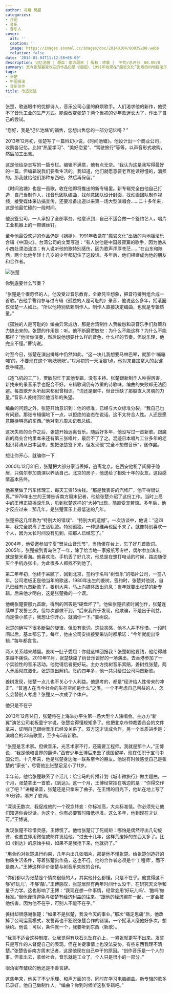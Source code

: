 ```yaml
---
author: 冯翔 莫超
categories:
- 介绍
- 音乐
- 音乐人
cover:
  alt: ''
  caption: ''
  image: https://images.soomal.cc/images/doc/20140104/00039208.webp
  relative: false
date: '2014-01-04T11:12:58+08:00'
description: 记忆池塘 | 源自：南方周末 | 版权：转载 |  平均/总评分：00.00/0
summary: 至今张楚最受欢迎的作品仍是《姐姐》，1991年收录在“魔岩文化”出版的内地摇滚乐合辑《中国火》。台湾公司的文案写道：“有人说他是中国最寂寞的歌手，因为他从小四处漂泊流浪；有人说听他的歌特别感伤，因为歌声浑厚苍茫……”在山东和陕西，两个比他年轻十几岁的少年都记住了这段话。多年后，他们相继成为他的朋友和合作者……
tags:
- 张楚
- 中国摇滚
- 音乐创作
title: 改造张楚
---
```


张楚，歌迷眼中的忧郁诗人，音乐公司心里的麻烦歌手。人们渴求他的新作，他受不了音乐工业的生产方式。能否改变张楚？两个当初的少年歌迷长大了，作出了自己的尝试。


“您好，我是‘记忆池塘’的销售，您想出售您的一部分记忆吗？”

2013年12月初，张楚写了一篇科幻小说，《时间池塘》。他设计出一个商业公司，收购各记忆。比如“热爱学习”、“美好恋爱”、“驾驶旅行”等等，以声音形式收购，然后加工出售。

这是他给杂志写的一篇专栏。编辑不满意，他有点无奈。“我认为这是我写得最好的一篇，但编辑说我们要看生活的。我知道，他们就愿意要老百姓读得懂的，消费的。那我就给他们那种东西吧，然后再保留。”

《时间池塘》也是一首歌，收在他即将推出的新专辑里。新专辑完全由他自己打造，自己当制作人，找音乐团队编曲，找创意团队设计封面，找动画团队制作视频，接受媒体采访搞宣传，还要准备出道以来第一场大型演唱会……二十多年来，这是他最忙碌的一段时间。

他没签公司，一人承担了全部事务。他意识到，自己不适合做一个签约艺人，唱片工业机器上的一颗螺丝钉。

至今他最受欢迎的作品仍是《姐姐》，1991年收录在“魔岩文化”出版的内地摇滚乐合辑《中国火》。台湾公司的文案写道：“有人说他是中国最寂寞的歌手，因为他从小四处漂泊流浪；有人说听他的歌特别感伤，因为歌声浑厚苍茫……”在山东和陕西，两个比他年轻十几岁的少年都记住了这段话。多年后，他们相继成为他的朋友和合作者。

![张楚](https://images.soomal.cc/images/doc/20140104/00039208.webp)





你到底要什么节奏？

“张楚是个很奇怪的人。他没受过音乐教育，全靠凭空想象，把音符排列组合成一首歌。”吉他手曹钧参与过专辑《孤独的人是可耻的》录音，他说这么多年，摇滚圈仅张楚一人如此。“所以他特别依赖制作人。制作人直接决定编曲，也就是专辑质量。”

《孤独的人是可耻的》编曲异常成功，那是台湾制作人贾敏恕和录音乐手们群策群力搞出来的。张楚的作用是：听。他不断磨贾敏恕：为什么不能这样？为什么不能那样？“他听你演奏，然后说他想要什么样的音色，什么样的节奏。但说乐理，他完全不懂。”曹钧说。

时至今日，张楚在演出排练中仍然如此。“这一块儿我想要马林巴琴，就那个‘嘣嘣嘣’的，不要现在这个‘咣咣咣咣’。”12月初的一天凌晨1点，他对来自加拿大的女键盘手喊道。

《造飞机的工厂》，贾敏恕忙于其他专辑，没有主持。张楚跟新制作人吵得厉害，新找来的录音乐手也配合不好。专辑歌词仍有浓重的诗歌味，编曲的失败却无法回避。每首歌开头听起来都似曾相识。“词还是很牛，但音乐缺了那股直入灵魂的力量。”音乐人姜树回忆他当年的失望。

编曲的问题之外，张楚开始意识到：他的标准，已经与大众标准分裂。“我自己也有问题。那张专辑偏地下一点，以拒绝的姿态在说话。这不太符合人性。人还是愿意期待明亮的东西。”他对南方周末记者总结。

这次失败的合作之后，张楚开始远离音乐。随后好多年，他没写过一首新歌。跟魔岩的商业合约里本来还有第三张唱片，最后不了了之。混迹日本唱片工业多年的老相识蒋涛从日本回来，想把张楚签下来，但发现他“完全不想做音乐”，遂作罢。

想让你开心，就骗你一下

2000年12月31日，张楚把大部分家当丢掉，逃离北京。在西安他租了间房子隐居，只偶尔参加商演以养活自己。北京的房子，他送给了相处十年的女友。这段感情基本告终。

他甚至做了汽车修理工，每天工资15块钱。“那是我表哥的汽修厂，他干得很认真。”1979年出生的王博告诉南方周末记者，他给张楚介绍了这份工作。当时上高中的王博正搞摇滚乐队，见到张楚这样的“大神”出现，简直受宠若惊。多年后，他才反应过来：那几年，是张楚音乐上最低迷的几年。

张楚把这几年称为“特别大的错误”、“特别大的遗憾”。一次访谈中，他说：“这四年，我完全脱离了生活轨迹。特别孤独，一种思维再也回不来了。就像特别喜欢一个人，因为太长时间没有见到，把那人已经忘了。”

2004年，他受邀参加宁夏“贺兰山音乐节”，当场傻在台上，忘了好几首歌词。2005年，张楚搬到青岛住了一年，除了给当地一家报纸写专栏，偶尔参加演出，就是整天看海。他喜欢海。手机丢了好几次，他总是在想打电话的时候，路边随便买个手机办张卡。为此很多人都找不到他了。

第二年年初，他终于呆腻了，回到北京，签约于名叫“树音乐”的唱片公司，一签八年。公司老板正是他当年的歌迷，1980年出生的姜树。签约时，张楚对他说，自己已经有九首新歌了。姜树大喜，马上向媒体放出消息：当年就要出张楚的新专辑。后来他才明白，这是张楚撒的一个谎。

他朝张楚要那九首歌，得到的回答是“硬盘坏了”。他催张楚抓紧时间创作，张楚连续举手发誓三次，但每次都做不到。“后来我终于发现，他欺骗，不是出于利益，而是像小孩子，我想让你开心，就骗你一下。”姜树说。

张楚的确写下很多断裂的旋律，但没有歌词。这些灵感，他本人并不珍惜。一段时间以后，基本都忘了。每年，他由公司安排接受采访时都承诺：“今年就能出专辑，”每年都食言。

两人关系越来越僵。姜树一肚子委屈：你就这样回报我？张楚朝他要钱，他给得越来越不痛快。2010年11月，张楚缺席了树音乐谈好的一场演出，去香港参加了一个实验性的音乐活动。他觉得后者更好玩。主办方找树音乐索赔，姜树找张楚。两人矛盾彻底激化，张楚提出解约。签约四年多，他一共只给过公司两首新歌。

姜树发现，张楚一点儿也不关心个人利益。他思考的，都是“经济给人性带来的冲击”、“普通人在当今社会的生存空间是什么”之类。一个不考虑自己利益的人，怎么会替别人考虑？张楚又一次成了个体户。

他只是不在乎

2013年12月14日，张楚将在上海举办平生第一场大型个人演唱会。主办方“新翼”演艺公司老板童宁宇说，张楚变得懂规矩多了。他把北京市仲裁委员会的文件拿来，证明自己跟树音乐已经没关系了。双方这才谈成合作。另一个本质进步是：演唱会的23首歌里，至少有5首新歌。

“张楚是艺术家。但做音乐，光艺术家不行，还需要工程师。我就是那个人，”王博说，“我是他和世界的翻译。”西安少年王博后来去了德国留学，现在任职于宝马中国公司。十几年来，他是张楚身边唯一联系至今的朋友。他说有时候感觉自己是张楚的“家长”，尽管他比张楚足足小了11岁。

半年前，他给张楚联系了个活儿：给宝马的传播计划《城市微旅行》做主题曲。一个月，张楚拿出一首歌，《到达》。这一个月，王博经常挂在嘴边的是：“你得交作业了吧？”进棚录音，张楚还是只拿来了曲子。在王博的目光下，他趴在地上写了30分钟，凑齐了歌词。

“深谈无数次，我促成他的一个观念转变：你标准高，大众标准低。你必须先让他们知道你会说话。为这个，你有必要暂时降低标准。这么多年，他到现在才认可。”王博说。

发现张楚不珍惜灵感，王博慌了。他给张楚订了死规矩：哪怕是偶然哼出几句旋律，也要立即用微信或邮件发给他。“过去十几年，这样荒废掉的东西太多了。比如《到达》的原始手稿，如果不是我抢下来，他就扔了。”

“用合约对张楚进行约束，几年内出几张唱片，那是他不懂张楚。给张楚创造好的物质生活条件，等着张楚出作品，这也不行。他的合作者必须是个‘工程师’，而不是商人。”王博这样评价张楚与树音乐失败的合作。

“你们都以为张楚是个情商很低的人，其实他什么都懂。只是不在乎。他觉得这不够‘好玩儿’，不够‘酷’。”王博感叹，张楚居然有两年时间什么没干，在研究天文学和量子力学。这也影响了王博：“我现在想一件事情，经常会用‘好玩儿吗’、‘酷吗’做标准。”但他谨慎避免与张楚有经济利益的往来。“跟他的经济绑在一起，一定会被他伤害。因为他不在乎，可别人不能不在乎。”

姜树却很感谢张楚：“如果不是张楚，我没今天的事业。”那次“痛定思痛”后，他改掉了公司运营模式，发誓再也不犯跟张楚合作的错误。一个摇滚人磨他好多次，想续约。他说：可以，条件就一个，我要听到东西（新歌）。

“我真不适合这种制度。让我觉得有块石头坠在心上，一紧张就更写不出来。发誓只是写作的人督促自己的表现。但在关键事情上也没法妥协，有些东西我理不清楚。”张楚告诉南方周末记者，这是他现在自己单干的原因。“创作音乐是一个人的事。但拿出去，拿给社会，音乐就是工业了。个人只是很小的一部分。”

眼角密布皱纹的他还是不善言辞。

这些年来，他买了不少乐理、和声方面的书，同时在学习电脑编曲。新专辑的歌多已录好，他自己做制作人。“编曲？你到时候听这张专辑吧。”